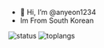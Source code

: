 - 👋 Hi, I’m @anyeon1234
- Im From South Korean

![status](https://github-readme-stats.vercel.app/api?username=anyeon1234&show_icons=true)
![toplangs](https://github-readme-stats.vercel.app/api/top-langs/?username=anyeon1234)

